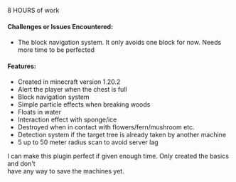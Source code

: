 8 HOURS of work  

#### **Challenges or Issues Encountered:**
 - The block navigation system. It only avoids one block for now. Needs more time to be perfected  

#### **Features:**
 - Created in minecraft version 1.20.2
 - Alert the player when the chest is full
 - Block navigation system
 - Simple particle effects when breaking woods
 - Floats in water
 - Interaction effect with sponge/ice
 - Destroyed when in contact with flowers/fern/mushroom etc.
 - Detection system if the target tree is already taken by another machine
 - 5 up to 50 meter radius scan to avoid server lag

I can make this plugin perfect if given enough time. Only created the basics and don't  
have any way to save the machines yet.